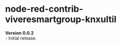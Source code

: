 # node-red-contrib-viveresmartgroup-knxultil


<p>
<b>Version 0.0.2</b><br/>
- Initial release.</br>
</p>
